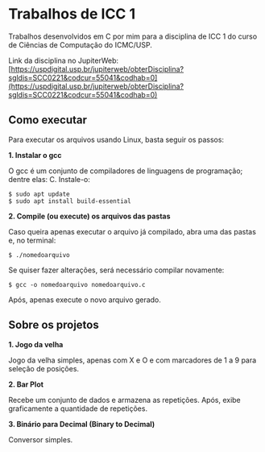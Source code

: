 # Trabalhos de ICC 1

Trabalhos desenvolvidos em C por mim para a disciplina de ICC 1 do curso de Ciências de Computação do ICMC/USP.

Link da disciplina no JupiterWeb:
[https://uspdigital.usp.br/jupiterweb/obterDisciplina?sgldis=SCC0221&codcur=55041&codhab=0](https://uspdigital.usp.br/jupiterweb/obterDisciplina?sgldis=SCC0221&codcur=55041&codhab=0)


## Como executar

Para executar os arquivos usando Linux, basta seguir os passos:

 **1. Instalar o gcc**
 
 O gcc é um conjunto de compiladores de linguagens de programação; dentre elas: C. Instale-o:
 

    $ sudo apt update
    $ sudo apt install build-essential

 **2. Compile (ou execute) os arquivos das pastas**
 
 Caso queira apenas executar o arquivo já compilado, abra uma das pastas e, no terminal:

    $ ./nomedoarquivo
   
Se quiser fazer alterações, será necessário compilar novamente:

    $ gcc -o nomedoarquivo nomedoarquivo.c
Após, apenas execute o novo arquivo gerado.

## Sobre os projetos

**1.  Jogo da velha**

Jogo da velha simples, apenas com X e O e com marcadores de 1 a 9 para seleção de posições.

**2. Bar Plot**

Recebe um conjunto de dados e armazena as repetições. Após, exibe graficamente a quantidade de repetições.

**3. Binário para Decimal (Binary to Decimal)**

Conversor simples.
